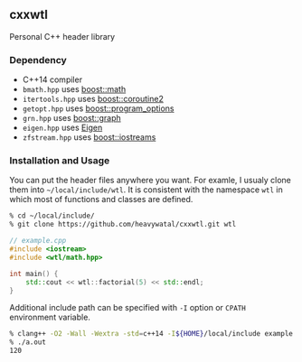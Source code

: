 ## cxxwtl

Personal C++ header library


### Dependency

- C++14 compiler
- `bmath.hpp` uses [boost::math](http://www.boost.org/doc/libs/release/libs/math/doc/)
- `itertools.hpp` uses [boost::coroutine2](http://www.boost.org/doc/libs/release/libs/coroutine2/doc/html/)
- `getopt.hpp` uses [boost::program_options](http://www.boost.org/doc/libs/release/libs/program_options/doc/)
- `grn.hpp` uses [boost::graph](http://www.boost.org/doc/libs/release/libs/graph/doc/)
- `eigen.hpp` uses [Eigen](https://eigen.tuxfamily.org/)
- `zfstream.hpp` uses [boost::iostreams](http://www.boost.org/doc/libs/release/libs/iostreams/doc/)


### Installation and Usage

You can put the header files anywhere you want.
For examle, I usualy clone them into `~/local/include/wtl`.
It is consistent with the namespace `wtl` in which most of functions and classes are defined.

```sh
% cd ~/local/include/
% git clone https://github.com/heavywatal/cxxwtl.git wtl
```

```c++
// example.cpp
#include <iostream>
#include <wtl/math.hpp>

int main() {
    std::cout << wtl::factorial(5) << std::endl;
}
```

Additional include path can be specified with `-I` option or `CPATH` environment variable.

```sh
% clang++ -O2 -Wall -Wextra -std=c++14 -I${HOME}/local/include example.cpp
% ./a.out
120
```
